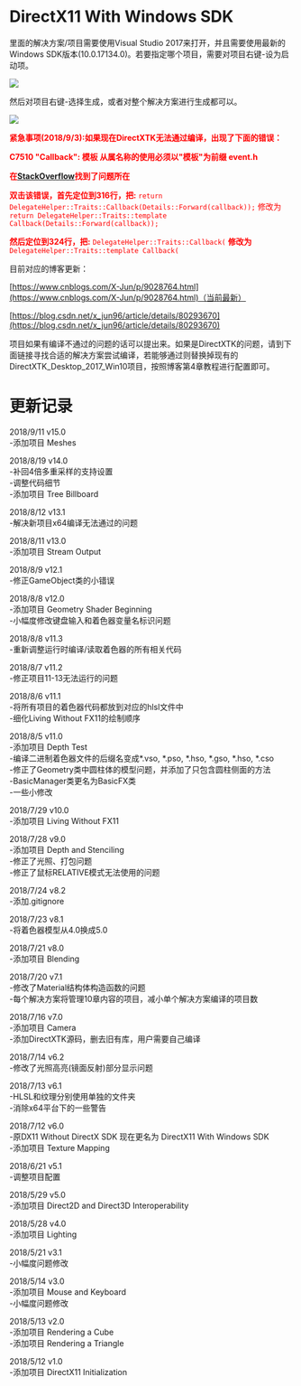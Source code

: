 # DirectX11 With Windows SDK

里面的解决方案/项目需要使用Visual Studio 2017来打开，并且需要使用最新的Windows SDK版本(10.0.17134.0)。若要指定哪个项目，需要对项目右键-设为启动项。

![](https://github.com/MKXJun/DirectX11-With-Windows-SDK/blob/master/MarkdownFiles/001.jpg)

然后对项目右键-选择生成，或者对整个解决方案进行生成都可以。

![](https://github.com/MKXJun/DirectX11-With-Windows-SDK/blob/master/MarkdownFiles/002.jpg)

<font color="#ff0000">**紧急事项(2018/9/3):如果现在DirectXTK无法通过编译，出现了下面的错误：**</font>

<font color="#ff0000">**C7510 "Callback": 模板 从属名称的使用必须以"模板"为前缀 event.h**</font>

<font color="#ff0000">**在**[**StackOverflow**](https://stackoverflow.com/questions/51864528/update-visual-studio-2017-now-getting-compile-error-c7510-callback-use-of-d)**找到了问题所在**</font>

<font color="#ff0000">**双击该错误，首先定位到316行，把:** `return DelegateHelper::Traits::Callback(Details::Forward(callback));` 修改为 `return DelegateHelper::Traits::template Callback(Details::Forward(callback));`</font>

<font color="#ff0000">**然后定位到324行，把:** `DelegateHelper::Traits::Callback(` **修改为** `DelegateHelper::Traits::template Callback(`</font>




目前对应的博客更新：

[https://www.cnblogs.com/X-Jun/p/9028764.html](https://www.cnblogs.com/X-Jun/p/9028764.html)（当前最新）

[https://blog.csdn.net/x_jun96/article/details/80293670](https://blog.csdn.net/x_jun96/article/details/80293670)

项目如果有编译不通过的问题的话可以提出来。如果是DirectXTK的问题，请到下面链接寻找合适的解决方案尝试编译，若能够通过则替换掉现有的DirectXTK_Desktop_2017_Win10项目，按照博客第4章教程进行配置即可。

# 更新记录
2018/9/11 v15.0</br>
-添加项目 Meshes

2018/8/19 v14.0</br>
-补回4倍多重采样的支持设置</br>
-调整代码细节</br>
-添加项目 Tree Billboard

2018/8/12 v13.1</br>
-解决新项目x64编译无法通过的问题

2018/8/11 v13.0</br>
-添加项目 Stream Output

2018/8/9 v12.1</br>
-修正GameObject类的小错误

2018/8/8 v12.0</br>
-添加项目 Geometry Shader Beginning</br>
-小幅度修改键盘输入和着色器变量名标识问题

2018/8/8 v11.3</br>
-重新调整运行时编译/读取着色器的所有相关代码

2018/8/7 v11.2</br>
-修正项目11-13无法运行的问题

2018/8/6 v11.1</br>
-将所有项目的着色器代码都放到对应的hlsl文件中</br>
-细化Living Without FX11的绘制顺序

2018/8/5 v11.0</br>
-添加项目 Depth Test</br>
-编译二进制着色器文件的后缀名变成*.vso, *.pso, *.hso, *.gso, *.hso, *.cso</br>
-修正了Geometry类中圆柱体的模型问题，并添加了只包含圆柱侧面的方法</br>
-BasicManager类更名为BasicFX类</br>
-一些小修改

2018/7/29 v10.0</br>
-添加项目 Living Without FX11

2018/7/28 v9.0</br>
-添加项目 Depth and Stenciling</br>
-修正了光照、打包问题</br>
-修正了鼠标RELATIVE模式无法使用的问题

2018/7/24 v8.2</br>
-添加.gitignore

2018/7/23 v8.1</br>
-将着色器模型从4.0换成5.0

2018/7/21 v8.0</br>
-添加项目 Blending

2018/7/20 v7.1</br>
-修改了Material结构体构造函数的问题</br>
-每个解决方案将管理10章内容的项目，减小单个解决方案编译的项目数

2018/7/16 v7.0</br>
-添加项目 Camera</br>
-添加DirectXTK源码，删去旧有库，用户需要自己编译

2018/7/14 v6.2</br>
-修改了光照高亮(镜面反射)部分显示问题

2018/7/13 v6.1</br>
-HLSL和纹理分别使用单独的文件夹</br>
-消除x64平台下的一些警告

2018/7/12 v6.0</br>
-原DX11 Without DirectX SDK 现在更名为 DirectX11 With Windows SDK</br>
-添加项目 Texture Mapping

2018/6/21 v5.1</br>
-调整项目配置

2018/5/29 v5.0</br>
-添加项目 Direct2D and Direct3D Interoperability

2018/5/28 v4.0</br>
-添加项目 Lighting

2018/5/21 v3.1</br>
-小幅度问题修改

2018/5/14 v3.0</br>
-添加项目 Mouse and Keyboard</br>
-小幅度问题修改

2018/5/13 v2.0</br>
-添加项目 Rendering a Cube</br>
-添加项目 Rendering a Triangle

2018/5/12 v1.0</br>
-添加项目 DirectX11 Initialization


